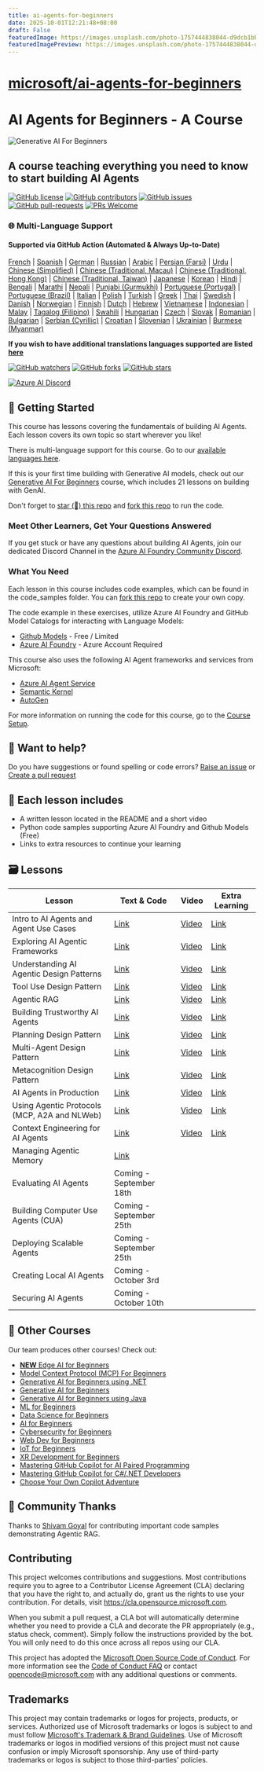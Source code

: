 ```yaml
---
title: ai-agents-for-beginners
date: 2025-10-01T12:21:48+08:00
draft: False
featuredImage: https://images.unsplash.com/photo-1757444838044-d9dcb1bb3017?ixid=M3w0NjAwMjJ8MHwxfHJhbmRvbXx8fHx8fHx8fDE3NTkyOTI0MjN8&ixlib=rb-4.1.0
featuredImagePreview: https://images.unsplash.com/photo-1757444838044-d9dcb1bb3017?ixid=M3w0NjAwMjJ8MHwxfHJhbmRvbXx8fHx8fHx8fDE3NTkyOTI0MjN8&ixlib=rb-4.1.0
---
```


# [microsoft/ai-agents-for-beginners](https://github.com/microsoft/ai-agents-for-beginners)

# AI Agents for Beginners - A Course

![Generative AI For Beginners](./images/repo-thumbnailv2.png)

## A course teaching everything you need to know to start building AI Agents

[![GitHub license](https://img.shields.io/github/license/microsoft/ai-agents-for-beginners.svg)](https://github.com/microsoft/ai-agents-for-beginners/blob/master/LICENSE?WT.mc_id=academic-105485-koreyst)
[![GitHub contributors](https://img.shields.io/github/contributors/microsoft/ai-agents-for-beginners.svg)](https://GitHub.com/microsoft/ai-agents-for-beginners/graphs/contributors/?WT.mc_id=academic-105485-koreyst)
[![GitHub issues](https://img.shields.io/github/issues/microsoft/ai-agents-for-beginners.svg)](https://GitHub.com/microsoft/ai-agents-for-beginners/issues/?WT.mc_id=academic-105485-koreyst)
[![GitHub pull-requests](https://img.shields.io/github/issues-pr/microsoft/ai-agents-for-beginners.svg)](https://GitHub.com/microsoft/ai-agents-for-beginners/pulls/?WT.mc_id=academic-105485-koreyst)
[![PRs Welcome](https://img.shields.io/badge/PRs-welcome-brightgreen.svg?style=flat-square)](http://makeapullrequest.com?WT.mc_id=academic-105485-koreyst)

### 🌐 Multi-Language Support

#### Supported via GitHub Action (Automated & Always Up-to-Date)

[French](./translations/fr/README.md) | [Spanish](./translations/es/README.md) | [German](./translations/de/README.md) | [Russian](./translations/ru/README.md) | [Arabic](./translations/ar/README.md) | [Persian (Farsi)](./translations/fa/README.md) | [Urdu](./translations/ur/README.md) | [Chinese (Simplified)](./translations/zh/README.md) | [Chinese (Traditional, Macau)](./translations/mo/README.md) | [Chinese (Traditional, Hong Kong)](./translations/hk/README.md) | [Chinese (Traditional, Taiwan)](./translations/tw/README.md) | [Japanese](./translations/ja/README.md) | [Korean](./translations/ko/README.md) | [Hindi](./translations/hi/README.md) | [Bengali](./translations/bn/README.md) | [Marathi](./translations/mr/README.md) | [Nepali](./translations/ne/README.md) | [Punjabi (Gurmukhi)](./translations/pa/README.md) | [Portuguese (Portugal)](./translations/pt/README.md) | [Portuguese (Brazil)](./translations/br/README.md) | [Italian](./translations/it/README.md) | [Polish](./translations/pl/README.md) | [Turkish](./translations/tr/README.md) | [Greek](./translations/el/README.md) | [Thai](./translations/th/README.md) | [Swedish](./translations/sv/README.md) | [Danish](./translations/da/README.md) | [Norwegian](./translations/no/README.md) | [Finnish](./translations/fi/README.md) | [Dutch](./translations/nl/README.md) | [Hebrew](./translations/he/README.md) | [Vietnamese](./translations/vi/README.md) | [Indonesian](./translations/id/README.md) | [Malay](./translations/ms/README.md) | [Tagalog (Filipino)](./translations/tl/README.md) | [Swahili](./translations/sw/README.md) | [Hungarian](./translations/hu/README.md) | [Czech](./translations/cs/README.md) | [Slovak](./translations/sk/README.md) | [Romanian](./translations/ro/README.md) | [Bulgarian](./translations/bg/README.md) | [Serbian (Cyrillic)](./translations/sr/README.md) | [Croatian](./translations/hr/README.md) | [Slovenian](./translations/sl/README.md) | [Ukrainian](./translations/uk/README.md) | [Burmese (Myanmar)](./translations/my/README.md)

**If you wish to have additional translations languages supported are listed [here](https://github.com/Azure/co-op-translator/blob/main/getting_started/supported-languages.md)**

[![GitHub watchers](https://img.shields.io/github/watchers/microsoft/ai-agents-for-beginners.svg?style=social&label=Watch)](https://GitHub.com/microsoft/ai-agents-for-beginners/watchers/?WT.mc_id=academic-105485-koreyst)
[![GitHub forks](https://img.shields.io/github/forks/microsoft/ai-agents-for-beginners.svg?style=social&label=Fork)](https://GitHub.com/microsoft/ai-agents-for-beginners/network/?WT.mc_id=academic-105485-koreyst)
[![GitHub stars](https://img.shields.io/github/stars/microsoft/ai-agents-for-beginners.svg?style=social&label=Star)](https://GitHub.com/microsoft/ai-agents-for-beginners/stargazers/?WT.mc_id=academic-105485-koreyst)

[![Azure AI Discord](https://dcbadge.limes.pink/api/server/kzRShWzttr)](https://discord.gg/kzRShWzttr)


## 🌱 Getting Started

This course has lessons covering the fundamentals of building AI Agents. Each lesson covers its own topic so start wherever you like!

There is multi-language support for this course. Go to our [available languages here](#-multi-language-support). 

If this is your first time building with Generative AI models, check out our [Generative AI For Beginners](https://aka.ms/genai-beginners) course, which includes 21 lessons on building with GenAI.

Don't forget to [star (🌟) this repo](https://docs.github.com/en/get-started/exploring-projects-on-github/saving-repositories-with-stars?WT.mc_id=academic-105485-koreyst) and [fork this repo](https://github.com/microsoft/ai-agents-for-beginners/fork) to run the code.

### Meet Other Learners, Get Your Questions Answered

If you get stuck or have any questions about building AI Agents, join our dedicated Discord Channel in the [Azure AI Foundry Community Discord](https://aka.ms/ai-agents/discord).

### What You Need 

Each lesson in this course includes code examples, which can be found in the code_samples folder. You can [fork this repo](https://github.com/microsoft/ai-agents-for-beginners/fork) to create your own copy.  

The code example in these exercises, utilize Azure AI Foundry and GitHub Model Catalogs for interacting with Language Models:

- [Github Models](https://aka.ms/ai-agents-beginners/github-models) - Free / Limited
- [Azure AI Foundry](https://aka.ms/ai-agents-beginners/ai-foundry) - Azure Account Required

This course also uses the following AI Agent frameworks and services from Microsoft:

- [Azure AI Agent Service](https://aka.ms/ai-agents-beginners/ai-agent-service)
- [Semantic Kernel](https://aka.ms/ai-agents-beginners/semantic-kernel)
- [AutoGen](https://aka.ms/ai-agents/autogen)

For more information on running the code for this course, go to the [Course Setup](./00-course-setup/README.md).

## 🙏 Want to help?

Do you have suggestions or found spelling or code errors? [Raise an issue](https://github.com/microsoft/ai-agents-for-beginners/issues?WT.mc_id=academic-105485-koreyst) or [Create a pull request](https://github.com/microsoft/ai-agents-for-beginners/pulls?WT.mc_id=academic-105485-koreyst)



## 📂 Each lesson includes

- A written lesson located in the README and a short video
- Python code samples supporting Azure AI Foundry and Github Models (Free)
- Links to extra resources to continue your learning


## 🗃️ Lessons

| **Lesson**                                   | **Text & Code**                                    | **Video**                                                  | **Extra Learning**                                                                     |
|----------------------------------------------|----------------------------------------------------|------------------------------------------------------------|----------------------------------------------------------------------------------------|
| Intro to AI Agents and Agent Use Cases       | [Link](./01-intro-to-ai-agents/README.md)          | [Video](https://youtu.be/3zgm60bXmQk?si=z8QygFvYQv-9WtO1)  | [Link](https://aka.ms/ai-agents-beginners/collection?WT.mc_id=academic-105485-koreyst) |
| Exploring AI Agentic Frameworks              | [Link](./02-explore-agentic-frameworks/README.md)  | [Video](https://youtu.be/ODwF-EZo_O8?si=Vawth4hzVaHv-u0H)  | [Link](https://aka.ms/ai-agents-beginners/collection?WT.mc_id=academic-105485-koreyst) |
| Understanding AI Agentic Design Patterns     | [Link](./03-agentic-design-patterns/README.md)     | [Video](https://youtu.be/m9lM8qqoOEA?si=BIzHwzstTPL8o9GF)  | [Link](https://aka.ms/ai-agents-beginners/collection?WT.mc_id=academic-105485-koreyst) |
| Tool Use Design Pattern                      | [Link](./04-tool-use/README.md)                    | [Video](https://youtu.be/vieRiPRx-gI?si=2z6O2Xu2cu_Jz46N)  | [Link](https://aka.ms/ai-agents-beginners/collection?WT.mc_id=academic-105485-koreyst) |
| Agentic RAG                                  | [Link](./05-agentic-rag/README.md)                 | [Video](https://youtu.be/WcjAARvdL7I?si=gKPWsQpKiIlDH9A3)  | [Link](https://aka.ms/ai-agents-beginners/collection?WT.mc_id=academic-105485-koreyst) |
| Building Trustworthy AI Agents               | [Link](./06-building-trustworthy-agents/README.md) | [Video](https://youtu.be/iZKkMEGBCUQ?si=jZjpiMnGFOE9L8OK ) | [Link](https://aka.ms/ai-agents-beginners/collection?WT.mc_id=academic-105485-koreyst) |
| Planning Design Pattern                      | [Link](./07-planning-design/README.md)             | [Video](https://youtu.be/kPfJ2BrBCMY?si=6SC_iv_E5-mzucnC)  | [Link](https://aka.ms/ai-agents-beginners/collection?WT.mc_id=academic-105485-koreyst) |
| Multi-Agent Design Pattern                   | [Link](./08-multi-agent/README.md)                 | [Video](https://youtu.be/V6HpE9hZEx0?si=rMgDhEu7wXo2uo6g)  | [Link](https://aka.ms/ai-agents-beginners/collection?WT.mc_id=academic-105485-koreyst) |
| Metacognition Design Pattern                 | [Link](./09-metacognition/README.md)               | [Video](https://youtu.be/His9R6gw6Ec?si=8gck6vvdSNCt6OcF)  | [Link](https://aka.ms/ai-agents-beginners/collection?WT.mc_id=academic-105485-koreyst) |
| AI Agents in Production                      | [Link](./10-ai-agents-production/README.md)        | [Video](https://youtu.be/l4TP6IyJxmQ?si=31dnhexRo6yLRJDl)  | [Link](https://aka.ms/ai-agents-beginners/collection?WT.mc_id=academic-105485-koreyst) |
| Using Agentic Protocols (MCP, A2A and NLWeb) | [Link](./11-agentic-protocols/README.md)           | [Video](https://youtu.be/X-Dh9R3Opn8)                                 | [Link](https://aka.ms/ai-agents-beginners/collection?WT.mc_id=academic-105485-koreyst) |
| Context Engineering for AI Agents            | [Link](./12-context-engineering/README.md)         | [Video](https://youtu.be/F5zqRV7gEag)                                 | [Link](https://aka.ms/ai-agents-beginners/collection?WT.mc_id=academic-105485-koreyst) |
| Managing Agentic Memory                      | [Link](./13-agent-memory/README.md)     |                                                            |                                                                                        |
| Evaluating AI Agents                         | Coming - September 18th                            |                                                            |                                                                                        |
| Building Computer Use Agents (CUA)           | Coming - September 25th                            |                                                            |                                                                                        |
| Deploying Scalable Agents                    | Coming - September 25th                            |                                                            |                                                                                        |
| Creating Local AI Agents                     | Coming - October 3rd                               |                                                            |                                                                                        |
| Securing AI Agents                           | Coming - October 10th                               |                                                            |                                                                                        |

## 🎒 Other Courses

Our team produces other courses! Check out:

- [**NEW** Edge AI for Beginners](https://github.com/microsoft/edgeai-for-beginners?WT.mc_id=academic-105485-koreyst)
- [Model Context Protocol (MCP) For Beginners](https://github.com/microsoft/mcp-for-beginners?WT.mc_id=academic-105485-koreyst)
- [Generative AI for Beginners using .NET](https://github.com/microsoft/Generative-AI-for-beginners-dotnet?WT.mc_id=academic-105485-koreyst)
- [Generative AI for Beginners](https://github.com/microsoft/generative-ai-for-beginners?WT.mc_id=academic-105485-koreyst)
- [Generative AI for Beginners using Java](https://github.com/microsoft/generative-ai-for-beginners-java?WT.mc_id=academic-105485-koreyst)
- [ML for Beginners](https://aka.ms/ml-beginners?WT.mc_id=academic-105485-koreyst)
- [Data Science for Beginners](https://aka.ms/datascience-beginners?WT.mc_id=academic-105485-koreyst)
- [AI for Beginners](https://aka.ms/ai-beginners?WT.mc_id=academic-105485-koreyst)
- [Cybersecurity for Beginners](https://github.com/microsoft/Security-101??WT.mc_id=academic-96948-sayoung)
- [Web Dev for Beginners](https://aka.ms/webdev-beginners?WT.mc_id=academic-105485-koreyst)
- [IoT for Beginners](https://aka.ms/iot-beginners?WT.mc_id=academic-105485-koreyst)
- [XR Development for Beginners](https://github.com/microsoft/xr-development-for-beginners?WT.mc_id=academic-105485-koreyst)
- [Mastering GitHub Copilot for AI Paired Programming](https://aka.ms/GitHubCopilotAI?WT.mc_id=academic-105485-koreyst)
- [Mastering GitHub Copilot for C#/.NET Developers](https://github.com/microsoft/mastering-github-copilot-for-dotnet-csharp-developers?WT.mc_id=academic-105485-koreyst)
- [Choose Your Own Copilot Adventure](https://github.com/microsoft/CopilotAdventures?WT.mc_id=academic-105485-koreyst)

## 🌟 Community Thanks

Thanks to [Shivam Goyal](https://www.linkedin.com/in/shivam2003/) for contributing important code samples demonstrating Agentic RAG. 

## Contributing

This project welcomes contributions and suggestions.  Most contributions require you to agree to a
Contributor License Agreement (CLA) declaring that you have the right to, and actually do, grant us
the rights to use your contribution. For details, visit <https://cla.opensource.microsoft.com>.

When you submit a pull request, a CLA bot will automatically determine whether you need to provide
a CLA and decorate the PR appropriately (e.g., status check, comment). Simply follow the instructions
provided by the bot. You will only need to do this once across all repos using our CLA.

This project has adopted the [Microsoft Open Source Code of Conduct](https://opensource.microsoft.com/codeofconduct/).
For more information see the [Code of Conduct FAQ](https://opensource.microsoft.com/codeofconduct/faq/) or
contact [opencode@microsoft.com](mailto:opencode@microsoft.com) with any additional questions or comments.

## Trademarks

This project may contain trademarks or logos for projects, products, or services. Authorized use of Microsoft
trademarks or logos is subject to and must follow
[Microsoft's Trademark & Brand Guidelines](https://www.microsoft.com/legal/intellectualproperty/trademarks/usage/general).
Use of Microsoft trademarks or logos in modified versions of this project must not cause confusion or imply Microsoft sponsorship.
Any use of third-party trademarks or logos is subject to those third-parties' policies.

